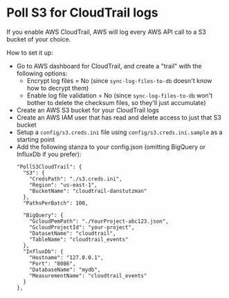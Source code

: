 # Poll S3 for CloudTrail logs

If you enable AWS CloudTrail, AWS will log every AWS API call to a S3 bucket of your choice.

How to set it up:
- Go to AWS dashboard for CloudTrail, and create a "trail" with the following options:
  - Encrypt log files = No (since `sync-log-files-to-db` doesn't know how to decrypt them)
  - Enable log file validation = No (since `sync-log-files-to-db` won't bother to delete the checksum files, so they'll just accumulate)
- Create an AWS S3 bucket for your CloudTrail logs
- Create an AWS IAM user that has read and delete access to just that S3 bucket
- Setup a `config/s3.creds.ini` file using `config/s3.creds.ini.sample` as a starting point
- Add the following stanza to your config.json (omitting BigQuery or InfluxDb if you prefer):
  ```
  "PollS3CloudTrail": {
    "S3": {
      "CredsPath": "./s3.creds.ini",
      "Region": "us-east-1",
      "BucketName": "cloudtrail-danstutzman"
    },
    "PathsPerBatch": 100,

    "BigQuery": {
      "GcloudPemPath": "./YourProject-abc123.json",
      "GcloudProjectId": "your-project",
      "DatasetName": "cloudtrail",
      "TableName": "cloudtrail_events"
    },
    "InfluxDb": {
      "Hostname": "127.0.0.1",
      "Port": "8086",
      "DatabaseName": "mydb",
      "MeasurementName": "cloudtrail_events"
    }
  },
  ```
